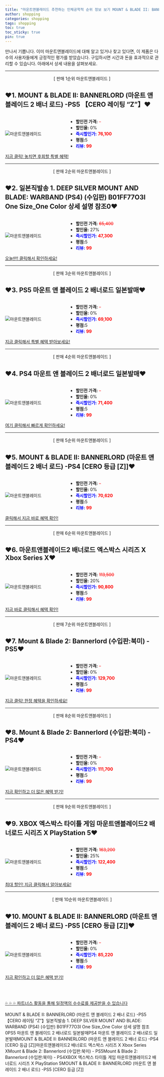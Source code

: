 ```yaml
---
title: "마운트앤블레이드 추천하는 인체공학적 순위 정보 보기 MOUNT & BLADE II: BANNERLORD"
author: shopping
categories: shopping
tags: shopping
toc: true
toc_sticky: true
pin: true
---
```

만나서 기쁩니다. 이미 마운트앤블레이드에 대해 알고 있거나 찾고 있다면, 이 제품은 다수의 사용자들에게 긍정적인 평가를 받았습니다. 구입하시면 시간과 돈을 효과적으로 관리할 수 있습니다. 아래에서 상세 내용을 살펴보세요.

---
<p class="toplist" style="margin: 0 auto; display: block; width: fit-content;">[ 판매 1순위 마운트앤블레이드 ]</p>

<h2><strong>❤️1. MOUNT & BLADE II: BANNERLORD (마운트 앤 블레이드 2 배너 로드) -PS5 【CERO 레이팅 “Z”】❤️</strong></h2>

<div style="display: flex; align-items: center;">
    <div style="flex: 0.4;">
        <img src="https://thumbnail9.coupangcdn.com/thumbnails/remote/230x230ex/image/vendor_inventory/791c/f668179241c70e5d9aa5d39e0cc5b6cc22770294eed5785592b54dcc183f.jpg" alt="마운트앤블레이드" style="max-width: 100%;">
    </div>
    <div style="flex: 0.6; margin-left: 10px;">
        <ul>
            <li><strong>할인전 가격:</strong> <del style="color: red;">-</del></li>
            <li><strong>할인율:</strong> 0%</li>
            <li><span style='color:blue'><strong>즉시할인가:</strong></span> <span style='color:red'><strong>76,100</strong></span></li>
            <li><strong>평점:</strong>5</li>
            <li><span style='color:blue'><strong>리뷰:</strong></span> <span style='color:red'><strong>99</strong></span></li>
        </ul>
    </div>
</div>
<div class="center">
    <a href="https://William4Davisa.github.io?lptag=AF9450613&subid=githubio&pageKey=8177365042&traceid=V0-153&itemId=23372917598&vendorItemId=90403084971" class="myButton">
        지금 클릭! 놓치면 후회할 특별 혜택!
    </a>
</div>


---
<p class="toplist" style="margin: 0 auto; display: block; width: fit-content;">[ 판매 2순위 마운트앤블레이드 ]</p>

<h2><strong>❤️2. 일본직발송 1. DEEP SILVER MOUNT AND BLADE: WARBAND (PS4) (수입판) B01FF77O3I One Size_One Color 상세 설명 참조0❤️</strong></h2>

<div style="display: flex; align-items: center;">
    <div style="flex: 0.4;">
        <img src="https://thumbnail7.coupangcdn.com/thumbnails/remote/230x230ex/image/vendor_inventory/96e4/48abe8a06c8c1407908ada38a0455eb7d40bf44f77fa6f2b78c39b49168f.jpg" alt="마운트앤블레이드" style="max-width: 100%;">
    </div>
    <div style="flex: 0.6; margin-left: 10px;">
        <ul>
            <li><strong>할인전 가격:</strong> <del style="color: red;">65,400</del></li>
            <li><strong>할인율:</strong> 27%</li>
            <li><span style='color:blue'><strong>즉시할인가:</strong></span> <span style='color:red'><strong>47,300</strong></span></li>
            <li><strong>평점:</strong>5</li>
            <li><span style='color:blue'><strong>리뷰:</strong></span> <span style='color:red'><strong>99</strong></span></li>
        </ul>
    </div>
</div>
<div class="center">
    <a href="https://William4Davisa.github.io?lptag=AF9450613&subid=githubio&pageKey=5617870086&traceid=V0-153&itemId=9098560880&vendorItemId=76384756021" class="myButton">
        오늘만! 클릭해서 확인하세요!
    </a>
</div>


---
<p class="toplist" style="margin: 0 auto; display: block; width: fit-content;">[ 판매 3순위 마운트앤블레이드 ]</p>

<h2><strong>❤️3. PS5 마운트 앤 블레이드 2 배너로드 일본발매❤️</strong></h2>

<div style="display: flex; align-items: center;">
    <div style="flex: 0.4;">
        <img src="https://thumbnail10.coupangcdn.com/thumbnails/remote/230x230ex/image/vendor_inventory/e3dc/530604598f6fc59a08558858ee580857b05acd145c9f065340282ce2ff3f.jpg" alt="마운트앤블레이드" style="max-width: 100%;">
    </div>
    <div style="flex: 0.6; margin-left: 10px;">
        <ul>
            <li><strong>할인전 가격:</strong> <del style="color: red;">-</del></li>
            <li><strong>할인율:</strong> 0%</li>
            <li><span style='color:blue'><strong>즉시할인가:</strong></span> <span style='color:red'><strong>69,100</strong></span></li>
            <li><strong>평점:</strong>5</li>
            <li><span style='color:blue'><strong>리뷰:</strong></span> <span style='color:red'><strong>99</strong></span></li>
        </ul>
    </div>
</div>
<div class="center">
    <a href="https://William4Davisa.github.io?lptag=AF9450613&subid=githubio&pageKey=7084923369&traceid=V0-153&itemId=17638818515&vendorItemId=84804456794" class="myButton">
        지금 클릭해서 특별 혜택 받아보세요!
    </a>
</div>


---
<p class="toplist" style="margin: 0 auto; display: block; width: fit-content;">[ 판매 4순위 마운트앤블레이드 ]</p>

<h2><strong>❤️4. PS4 마운트 앤 블레이드 2 배너로드 일본발매❤️</strong></h2>

<div style="display: flex; align-items: center;">
    <div style="flex: 0.4;">
        <img src="https://thumbnail7.coupangcdn.com/thumbnails/remote/230x230ex/image/vendor_inventory/2b97/35c559790e05eee6b0bb8e955c56c3bfff5710fe7780345a71c10140be31.jpg" alt="마운트앤블레이드" style="max-width: 100%;">
    </div>
    <div style="flex: 0.6; margin-left: 10px;">
        <ul>
            <li><strong>할인전 가격:</strong> <del style="color: red;">-</del></li>
            <li><strong>할인율:</strong> 0%</li>
            <li><span style='color:blue'><strong>즉시할인가:</strong></span> <span style='color:red'><strong>71,400</strong></span></li>
            <li><strong>평점:</strong>5</li>
            <li><span style='color:blue'><strong>리뷰:</strong></span> <span style='color:red'><strong>99</strong></span></li>
        </ul>
    </div>
</div>
<div class="center">
    <a href="https://William4Davisa.github.io?lptag=AF9450613&subid=githubio&pageKey=7084923345&traceid=V0-153&itemId=17638818459&vendorItemId=84804456732" class="myButton">
        여기 클릭해서 빠르게 확인하세요!
    </a>
</div>


---
<p class="toplist" style="margin: 0 auto; display: block; width: fit-content;">[ 판매 5순위 마운트앤블레이드 ]</p>

<h2><strong>❤️5. MOUNT & BLADE II: BANNERLORD (마운트 앤 블레이드 2 배너 로드) -PS4 [CERO 등급 [Z]]❤️</strong></h2>

<div style="display: flex; align-items: center;">
    <div style="flex: 0.4;">
        <img src="https://thumbnail6.coupangcdn.com/thumbnails/remote/230x230ex/image/vendor_inventory/7bb6/a5516f4eb9ce162443f0bfbb479c95bd6f1c0ead95cbe558910ffb2271a8.jpg" alt="마운트앤블레이드" style="max-width: 100%;">
    </div>
    <div style="flex: 0.6; margin-left: 10px;">
        <ul>
            <li><strong>할인전 가격:</strong> <del style="color: red;">-</del></li>
            <li><strong>할인율:</strong> 0%</li>
            <li><span style='color:blue'><strong>즉시할인가:</strong></span> <span style='color:red'><strong>70,620</strong></span></li>
            <li><strong>평점:</strong>5</li>
            <li><span style='color:blue'><strong>리뷰:</strong></span> <span style='color:red'><strong>99</strong></span></li>
        </ul>
    </div>
</div>
<div class="center">
    <a href="https://William4Davisa.github.io?lptag=AF9450613&subid=githubio&pageKey=8115731553&traceid=V0-153&itemId=23008264299&vendorItemId=90042119468" class="myButton">
        클릭해서 지금 바로 혜택 확인!
    </a>
</div>


---
<p class="toplist" style="margin: 0 auto; display: block; width: fit-content;">[ 판매 6순위 마운트앤블레이드 ]</p>

<h2><strong>❤️6. 마운트앤블레이드2 배너로드 엑스박스 시리즈 X Xbox Series X❤️</strong></h2>

<div style="display: flex; align-items: center;">
    <div style="flex: 0.4;">
        <img src="https://thumbnail6.coupangcdn.com/thumbnails/remote/230x230ex/image/vendor_inventory/8899/a2572f2d094125e12ef57673e7f0740cacea54baa7219c4c37cd5b0cdb57.jpg" alt="마운트앤블레이드" style="max-width: 100%;">
    </div>
    <div style="flex: 0.6; margin-left: 10px;">
        <ul>
            <li><strong>할인전 가격:</strong> <del style="color: red;">113,500</del></li>
            <li><strong>할인율:</strong> 20%</li>
            <li><span style='color:blue'><strong>즉시할인가:</strong></span> <span style='color:red'><strong>90,800</strong></span></li>
            <li><strong>평점:</strong>5</li>
            <li><span style='color:blue'><strong>리뷰:</strong></span> <span style='color:red'><strong>99</strong></span></li>
        </ul>
    </div>
</div>
<div class="center">
    <a href="https://William4Davisa.github.io?lptag=AF9450613&subid=githubio&pageKey=7982561190&traceid=V0-153&itemId=22154974789&vendorItemId=89390285799" class="myButton">
        지금 바로 클릭해서 혜택 확인!
    </a>
</div>


---
<p class="toplist" style="margin: 0 auto; display: block; width: fit-content;">[ 판매 7순위 마운트앤블레이드 ]</p>

<h2><strong>❤️7. Mount & Blade 2: Bannerlord (수입판:북미) - PS5❤️</strong></h2>

<div style="display: flex; align-items: center;">
    <div style="flex: 0.4;">
        <img src="https://thumbnail6.coupangcdn.com/thumbnails/remote/230x230ex/image/vendor_inventory/9b9c/de656ef68dcf98635c87829f75a0c87200b8fb36f8d2ea5b600de5705af3.jpg" alt="마운트앤블레이드" style="max-width: 100%;">
    </div>
    <div style="flex: 0.6; margin-left: 10px;">
        <ul>
            <li><strong>할인전 가격:</strong> <del style="color: red;">-</del></li>
            <li><strong>할인율:</strong> 0%</li>
            <li><span style='color:blue'><strong>즉시할인가:</strong></span> <span style='color:red'><strong>129,700</strong></span></li>
            <li><strong>평점:</strong>5</li>
            <li><span style='color:blue'><strong>리뷰:</strong></span> <span style='color:red'><strong>99</strong></span></li>
        </ul>
    </div>
</div>
<div class="center">
    <a href="https://William4Davisa.github.io?lptag=AF9450613&subid=githubio&pageKey=8071254454&traceid=V0-153&itemId=22717864930&vendorItemId=90621724950" class="myButton">
        지금 클릭! 한정 혜택을 확인하세요!
    </a>
</div>


---
<p class="toplist" style="margin: 0 auto; display: block; width: fit-content;">[ 판매 8순위 마운트앤블레이드 ]</p>

<h2><strong>❤️8. Mount & Blade 2: Bannerlord (수입판:북미) - PS4❤️</strong></h2>

<div style="display: flex; align-items: center;">
    <div style="flex: 0.4;">
        <img src="https://thumbnail7.coupangcdn.com/thumbnails/remote/230x230ex/image/vendor_inventory/6e3d/f2eb15b725452ff34b27bcc17adbfd0be2f27b99af09fde43518f0e36c85.jpg" alt="마운트앤블레이드" style="max-width: 100%;">
    </div>
    <div style="flex: 0.6; margin-left: 10px;">
        <ul>
            <li><strong>할인전 가격:</strong> <del style="color: red;">-</del></li>
            <li><strong>할인율:</strong> 0%</li>
            <li><span style='color:blue'><strong>즉시할인가:</strong></span> <span style='color:red'><strong>111,700</strong></span></li>
            <li><strong>평점:</strong>5</li>
            <li><span style='color:blue'><strong>리뷰:</strong></span> <span style='color:red'><strong>99</strong></span></li>
        </ul>
    </div>
</div>
<div class="center">
    <a href="https://William4Davisa.github.io?lptag=AF9450613&subid=githubio&pageKey=8120513927&traceid=V0-153&itemId=23033679823&vendorItemId=90067435275" class="myButton">
        지금 확인하고 더 많은 혜택 받기!
    </a>
</div>


---
<p class="toplist" style="margin: 0 auto; display: block; width: fit-content;">[ 판매 9순위 마운트앤블레이드 ]</p>

<h2><strong>❤️9. XBOX 엑스박스 타이틀 게임 마운트앤블레이드2 배너로드 시리즈 X PlayStation 5❤️</strong></h2>

<div style="display: flex; align-items: center;">
    <div style="flex: 0.4;">
        <img src="https://thumbnail10.coupangcdn.com/thumbnails/remote/230x230ex/image/vendor_inventory/be2a/732408788e965e6579f0c167b488d9c8c787ebfc58e668950b6b4b7fd1d7.jpg" alt="마운트앤블레이드" style="max-width: 100%;">
    </div>
    <div style="flex: 0.6; margin-left: 10px;">
        <ul>
            <li><strong>할인전 가격:</strong> <del style="color: red;">163,200</del></li>
            <li><strong>할인율:</strong> 25%</li>
            <li><span style='color:blue'><strong>즉시할인가:</strong></span> <span style='color:red'><strong>122,400</strong></span></li>
            <li><strong>평점:</strong>5</li>
            <li><span style='color:blue'><strong>리뷰:</strong></span> <span style='color:red'><strong>99</strong></span></li>
        </ul>
    </div>
</div>
<div class="center">
    <a href="https://William4Davisa.github.io?lptag=AF9450613&subid=githubio&pageKey=7798531724&traceid=V0-153&itemId=21115111247&vendorItemId=89415785225" class="myButton">
        최대 할인! 지금 클릭해서 알아보세요!
    </a>
</div>


---
<p class="toplist" style="margin: 0 auto; display: block; width: fit-content;">[ 판매 10순위 마운트앤블레이드 ]</p>

<h2><strong>❤️10. MOUNT & BLADE II: BANNERLORD (마운트 앤 블레이드 2 배너 로드) -PS5 [CERO 등급 [Z]]❤️</strong></h2>

<div style="display: flex; align-items: center;">
    <div style="flex: 0.4;">
        <img src="https://thumbnail7.coupangcdn.com/thumbnails/remote/230x230ex/image/vendor_inventory/cfb4/7e4da94b9fe55eff49b1ca942abc81a050e5fcab6c992d08f1d7df807974.jpg" alt="마운트앤블레이드" style="max-width: 100%;">
    </div>
    <div style="flex: 0.6; margin-left: 10px;">
        <ul>
            <li><strong>할인전 가격:</strong> <del style="color: red;">-</del></li>
            <li><strong>할인율:</strong> 0%</li>
            <li><span style='color:blue'><strong>즉시할인가:</strong></span> <span style='color:red'><strong>85,220</strong></span></li>
            <li><strong>평점:</strong>5</li>
            <li><span style='color:blue'><strong>리뷰:</strong></span> <span style='color:red'><strong>99</strong></span></li>
        </ul>
    </div>
</div>
<div class="center">
    <a href="https://William4Davisa.github.io?lptag=AF9450613&subid=githubio&pageKey=7791430458&traceid=V0-153&itemId=21080738852&vendorItemId=88863590351" class="myButton">
        지금 확인하고 더 많은 혜택 받기!
    </a>
</div>

<br><br><br>[💦 💦 💦 파트너스 활동을 통해 일정액의 수수료를 제공받을 수 있습니다](https://link.coupang.com/a/bcpT2c)<br><br>MOUNT & BLADE II: BANNERLORD (마운트 앤 블레이드 2 배너 로드) -PS5 【CERO 레이팅 “Z”】일본직발송 1. DEEP SILVER MOUNT AND BLADE: WARBAND (PS4) (수입판) B01FF77O3I One Size_One Color 상세 설명 참조0PS5 마운트 앤 블레이드 2 배너로드 일본발매PS4 마운트 앤 블레이드 2 배너로드 일본발매MOUNT & BLADE II: BANNERLORD (마운트 앤 블레이드 2 배너 로드) -PS4 [CERO 등급 [Z]]마운트앤블레이드2 배너로드 엑스박스 시리즈 X Xbox Series XMount & Blade 2: Bannerlord (수입판:북미) - PS5Mount & Blade 2: Bannerlord (수입판:북미) - PS4XBOX 엑스박스 타이틀 게임 마운트앤블레이드2 배너로드 시리즈 X PlayStation 5MOUNT & BLADE II: BANNERLORD (마운트 앤 블레이드 2 배너 로드) -PS5 [CERO 등급 [Z]]